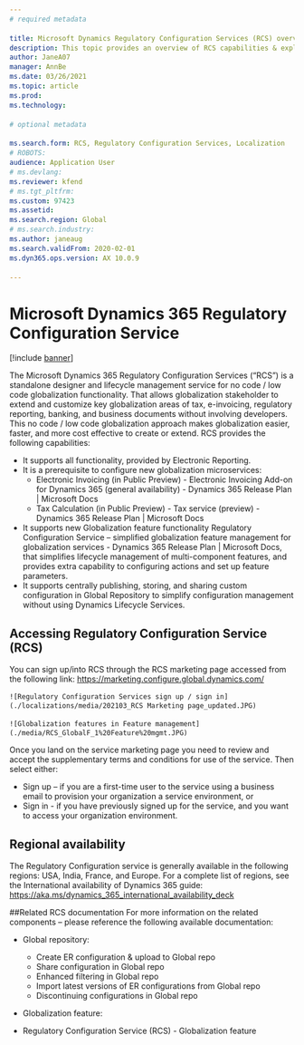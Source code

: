 ```yaml
---
# required metadata

title: Microsoft Dynamics Regulatory Configuration Services (RCS) overview
description: This topic provides an overview of RCS capabilities & explains how to access the service
author: JaneA07
manager: AnnBe
ms.date: 03/26/2021
ms.topic: article
ms.prod: 
ms.technology: 

# optional metadata

ms.search.form: RCS, Regulatory Configuration Services, Localization
# ROBOTS: 
audience: Application User
# ms.devlang: 
ms.reviewer: kfend
# ms.tgt_pltfrm: 
ms.custom: 97423
ms.assetid: 
ms.search.region: Global
# ms.search.industry: 
ms.author: janeaug
ms.search.validFrom: 2020-02-01
ms.dyn365.ops.version: AX 10.0.9

---
```

# Microsoft Dynamics 365 Regulatory Configuration Service

[!include [banner](../includes/banner.md)]

The Microsoft Dynamics 365 Regulatory Configuration Services (“RCS”) is a standalone designer and lifecycle management service for no code / low code globalization functionality. That allows globalization stakeholder to extend and customize key globalization areas of tax, e-invoicing, regulatory reporting, banking, and business documents without involving developers. This no code / low code globalization approach makes globalization easier, faster, and more cost effective to create or extend.
RCS provides the following capabilities:
- It supports all functionality, provided by Electronic Reporting.
- It is a prerequisite to configure new globalization microservices:
  -	Electronic Invoicing (in Public Preview) - Electronic Invoicing Add-on for Dynamics 365 (general availability) - Dynamics 365 Release Plan | Microsoft Docs
  -	Tax Calculation (in Public Preview) - Tax service (preview) - Dynamics 365 Release Plan | Microsoft Docs
-	It supports new Globalization feature functionality Regulatory Configuration Service – simplified globalization feature management for globalization services - Dynamics 365 Release Plan | Microsoft Docs, that simplifies lifecycle management of multi-component features, and provides extra capability to configuring actions and set up feature parameters.
-	It supports centrally publishing, storing, and sharing custom configuration in Global Repository to simplify configuration management without using Dynamics Lifecycle Services.

## Accessing Regulatory Configuration Service (RCS)
You can sign up/into RCS through the RCS marketing page accessed from the following link: https://marketing.configure.global.dynamics.com/ 

    ![Regulatory Configuration Services sign up / sign in](./localizations/media/202103_RCS Marketing page_updated.JPG) 

    ![Globalization features in Feature management](./media/RCS_GlobalF_1%20Feature%20mgmt.JPG)

Once you land on the service marketing page you need to review and accept the supplementary terms and conditions for use of the service. Then select either:
-	Sign up – if you are a first-time user to the service using a business email to provision your organization a service environment, or 
-	Sign in - if you have previously signed up for the service, and you want to access your organization environment.

## Regional availability
The Regulatory Configuration service is generally available in the following regions: USA, India, France, and Europe.
For a complete list of regions, see the International availability of Dynamics 365 guide: https://aka.ms/dynamics_365_international_availability_deck 

##Related RCS documentation
For more information on the related components – please reference the following available documentation:
- Global repository:
  -	Create ER configuration & upload to Global repo	
  -	Share configuration in Global repo	
  -	Enhanced filtering in Global repo	
  -	Import latest versions of ER configurations from Global repo 
  -	Discontinuing configurations in Global repo

-	Globalization feature:
  -	Regulatory Configuration Service (RCS) - Globalization feature




